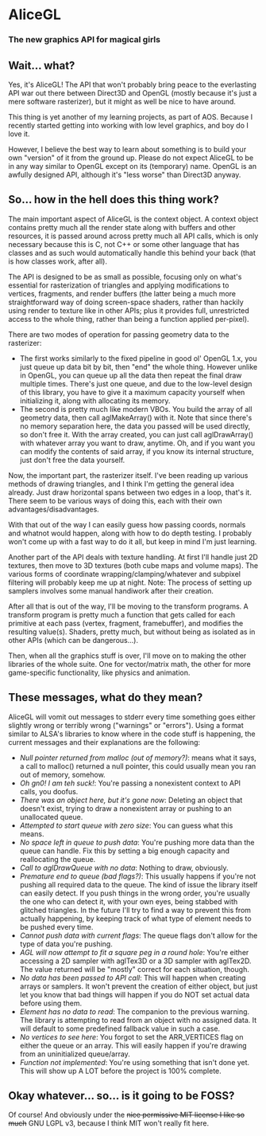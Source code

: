 # AliceGL
### The new graphics API for magical girls

## Wait... what?

Yes, it's AliceGL! The API that won't probably bring peace to the everlasting
API war out there between Direct3D and OpenGL (mostly because it's just a mere
software rasterizer), but it might as well be nice to have around.

This thing is yet another of my learning projects, as part of AOS. Because I
recently started getting into working with low level graphics, and boy do I
love it.

However, I believe the best way to learn about something is to build your own
"version" of it from the ground up. Please do not expect AliceGL to be in any
way similar to OpenGL except on its (temporary) name. OpenGL is an awfully
designed API, although it's "less worse" than Direct3D anyway.

## So... how in the hell does this thing work?

The main important aspect of AliceGL is the context object. A context object
contains pretty much all the render state along with buffers and other
resources, it is passed around across pretty much all API calls, which is only
necessary because this is C, not C++ or some other language that has classes
and as such would automatically handle this behind your back (that is how
classes work, after all).

The API is designed to be as small as possible, focusing only on what's
essential for rasterization of triangles and applying modifications to
vertices, fragments, and render buffers (the latter being a much more
straightforward way of doing screen-space shaders, rather than hackily using
render to texture like in other APIs; plus it provides full, unrestricted
access to the whole thing, rather than being a function applied per-pixel).

There are two modes of operation for passing geometry data to the rasterizer:
 - The first works similarly to the fixed pipeline in good ol' OpenGL 1.x, you
just queue up data bit by bit, then "end" the whole thing. However unlike in
OpenGL, you can queue up all the data then repeat the final draw multiple
times. There's just one queue, and due to the low-level design of this
library, you have to give it a maximum capacity yourself when initializing
it, along with allocating its memory.
 - The second is pretty much like modern VBOs. You build the array of all
geometry data, then call aglMakeArray() with it. Note that since there's no
memory separation here, the data you passed will be used directly, so don't
free it. With the array created, you can just call aglDrawArray() with whatever
array you want to draw, anytime. Oh, and if you want you can modify the
contents of said array, if you know its internal structure, just don't free the
data yourself.

Now, the important part, the rasterizer itself. I've been reading up various
methods of drawing triangles, and I think I'm getting the general idea already.
Just draw horizontal spans between two edges in a loop, that's it. There seem
to be various ways of doing this, each with their own advantages/disadvantages.

With that out of the way I can easily guess how passing coords, normals and
whatnot would happen, along with how to do depth testing. I probably won't
come up with a fast way to do it all, but keep in mind I'm just learning.

Another part of the API deals with texture handling. At first I'll handle just
2D textures, then move to 3D textures (both cube maps and volume maps). The
various forms of coordinate wrapping/clamping/whatever and subpixel filtering
will probably keep me up at night. Note: The process of setting up samplers
involves some manual handiwork after their creation.

After all that is out of the way, I'll be moving to the transform programs. A
transform program is pretty much a function that gets called for each
primitive at each pass (vertex, fragment, framebuffer), and modifies the
resulting value(s). Shaders, pretty much, but without being as isolated as in
other APIs (which can be dangerous...).

Then, when all the graphics stuff is over, I'll move on to making the other
libraries of the whole suite. One for vector/matrix math, the other for more
game-specific functionality, like physics and animation.

## These messages, what do they mean?

AliceGL will vomit out messages to stderr every time something goes either
slightly wrong or terribly wrong ("warnings" or "errors"). Using a format
similar to ALSA's libraries to know where in the code stuff is happening, the
current messages and their explanations are the following:

- *Null pointer returned from malloc (out of memory?)*: means what it says, a
  call to malloc() returned a null pointer, this could usually mean you ran
  out of memory, somehow.
- *Oh gn0! I am teh suck!*: You're passing a nonexistent context to API calls,
  you doofus.
- *There was an object here, but it's gone now*: Deleting an object that
  doesn't exist, trying to draw a nonexistent array or pushing to an
  unallocated queue.
- *Attempted to start queue with zero size*: You can guess what this means.
- *No space left in queue to push data*: You're pushing more data than the
  queue can handle. Fix this by setting a big enough capacity and reallocating
  the queue.
- *Call to aglDrawQueue with no data*: Nothing to draw, obviously.
- *Premature end to queue (bad flags?)*: This usually happens if you're not
  pushing all required data to the queue. The kind of issue the library itself
  can easily detect. If you push things in the wrong order, you're usually the
  one who can detect it, with your own eyes, being stabbed with glitched
  triangles. In the future I'll try to find a way to prevent this from actually
  happening, by keeping track of what type of element needs to be pushed every
  time.
- *Cannot push data with current flags*: The queue flags don't allow for the
  type of data you're pushing.
- *AGL will now attempt to fit a square peg in a round hole*: You're either
  accessing a 2D sampler with aglTex3D or a 3D sampler with aglTex2D. The
  value returned will be "mostly" correct for each situation, though.
- *No data has been passed to API call*: This will happen when creating arrays
  or samplers. It won't prevent the creation of either object, but just let you
  know that bad things will happen if you do NOT set actual data before using
  them.
- *Element has no data to read*: The companion to the previous warning. The
  library is attempting to read from an object with no assigned data. It will
  default to some predefined fallback value in such a case.
- *No vertices to see here*: You forgot to set the ARR_VERTICES flag on either
  the queue or an array. This will easily happen if you're drawing from an
  uninitialized queue/array.
- *Function not implemented*: You're using something that isn't done yet. This
  will show up A LOT before the project is 100% complete.

## Okay whatever... so... is it going to be FOSS?

Of course! And obviously under the ~~nice permissive MIT license I like so
much~~ GNU LGPL v3, because I think MIT won't really fit here.
